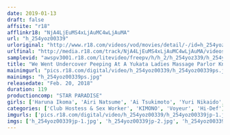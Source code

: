 ```yaml
---
date: 2019-01-13
draft: false
affsite: "r18"
afflinkr18: "NjA4LjEuMS4xLjAuMC4wLjAuMA"
url: "h_254yoz00339"
urloriginal: "http://www.r18.com/videos/vod/movies/detail/-/id=h_254yoz00339"
urlfinal: "http://media.r18.com/track/NjA4LjEuMS4xLjAuMC4wLjAuMA/videos/vod/movies/detail/-/id=h_254yoz00339"
samplevid: "awspv3001.r18.com/litevideo/freepv/h/h_2/h_254yoz339/h_254yoz339_dmb_w.mp4"
title: "We Went Undercover Peeping At A Yukata Ladies Massage Parlor Known For Open Cleavage And Peekaboo Thighs"
mainimgurl: "pics.r18.com/digital/video/h_254yoz00339/h_254yoz00339ps.jpg"
mainimgs: "h_254yoz00339ps.jpg"
releasedate: "Feb. 20, 2018"
duration: 119
productioncomp: "STAR PARADISE"
girls: ['Haruna Ikoma', 'Airi Natsume', 'Ai Tsukimoto', 'Yuri Nikaido', 'Nana Kamiyama']
categories: ['Club Hostess & Sex Worker', 'KIMONO', 'Voyeur', 'Hi-Def']
imgurls: ['pics.r18.com/digital/video/h_254yoz00339/h_254yoz00339jp-1.jpg', 'pics.r18.com/digital/video/h_254yoz00339/h_254yoz00339jp-2.jpg', 'pics.r18.com/digital/video/h_254yoz00339/h_254yoz00339jp-3.jpg', 'pics.r18.com/digital/video/h_254yoz00339/h_254yoz00339jp-4.jpg', 'pics.r18.com/digital/video/h_254yoz00339/h_254yoz00339jp-5.jpg', 'pics.r18.com/digital/video/h_254yoz00339/h_254yoz00339jp-6.jpg', 'pics.r18.com/digital/video/h_254yoz00339/h_254yoz00339jp-7.jpg', 'pics.r18.com/digital/video/h_254yoz00339/h_254yoz00339jp-8.jpg', 'pics.r18.com/digital/video/h_254yoz00339/h_254yoz00339jp-9.jpg', 'pics.r18.com/digital/video/h_254yoz00339/h_254yoz00339jp-10.jpg', 'pics.r18.com/digital/video/h_254yoz00339/h_254yoz00339jp-11.jpg', 'pics.r18.com/digital/video/h_254yoz00339/h_254yoz00339jp-12.jpg', 'pics.r18.com/digital/video/h_254yoz00339/h_254yoz00339jp-13.jpg', 'pics.r18.com/digital/video/h_254yoz00339/h_254yoz00339jp-14.jpg', 'pics.r18.com/digital/video/h_254yoz00339/h_254yoz00339jp-15.jpg', 'pics.r18.com/digital/video/h_254yoz00339/h_254yoz00339jp-16.jpg', 'pics.r18.com/digital/video/h_254yoz00339/h_254yoz00339jp-17.jpg', 'pics.r18.com/digital/video/h_254yoz00339/h_254yoz00339jp-18.jpg', 'pics.r18.com/digital/video/h_254yoz00339/h_254yoz00339jp-19.jpg', 'pics.r18.com/digital/video/h_254yoz00339/h_254yoz00339jp-20.jpg']
imgs: ['h_254yoz00339jp-1.jpg', 'h_254yoz00339jp-2.jpg', 'h_254yoz00339jp-3.jpg', 'h_254yoz00339jp-4.jpg', 'h_254yoz00339jp-5.jpg', 'h_254yoz00339jp-6.jpg', 'h_254yoz00339jp-7.jpg', 'h_254yoz00339jp-8.jpg', 'h_254yoz00339jp-9.jpg', 'h_254yoz00339jp-10.jpg', 'h_254yoz00339jp-11.jpg', 'h_254yoz00339jp-12.jpg', 'h_254yoz00339jp-13.jpg', 'h_254yoz00339jp-14.jpg', 'h_254yoz00339jp-15.jpg', 'h_254yoz00339jp-16.jpg', 'h_254yoz00339jp-17.jpg', 'h_254yoz00339jp-18.jpg', 'h_254yoz00339jp-19.jpg', 'h_254yoz00339jp-20.jpg']
---
```

